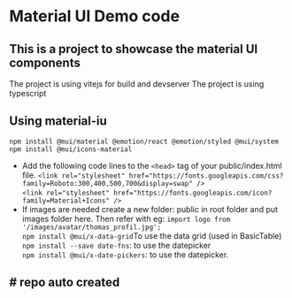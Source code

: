 # Material UI Demo code
## This is a project to showcase the material UI components
The project is using vitejs for build and devserver
The project is using typescript

## Using material-iu
`npm install @mui/material @emotion/react @emotion/styled @mui/system`  
`npm install @mui/icons-material`    
- Add the following code lines to the `<head>` tag of your public/index.html file.
`<link rel="stylesheet" href="https://fonts.googleapis.com/css?family=Roboto:300,400,500,700&display=swap" />`   
`<link rel="stylesheet" href="https://fonts.googleapis.com/icon?family=Material+Icons" />`   
- If images are needed create a new folder: public in root folder and put images folder here. Then refer with eg: `import logo from '/images/avatar/thomas_profil.jpg';`  
`npm install @mui/x-data-grid`To use the data grid (used in BasicTable)   
`npm install --save date-fns`: to use the datepicker  
`npm install @mui/x-date-pickers`: to use the datepicker.  

## # repo auto created
